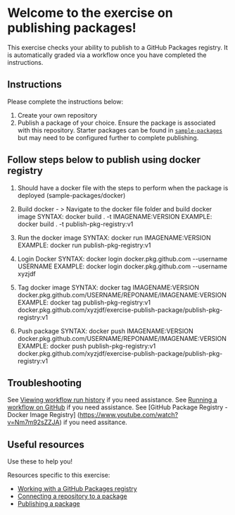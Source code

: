 # Welcome to the exercise on publishing packages!

This exercise checks your ability to publish to a GitHub Packages registry. It is automatically graded via a workflow once you have completed the instructions.

## Instructions

<!-- Specific instructions for your exercise -->

Please complete the instructions below:

1. Create your own repository
2. Publish a package of your choice. Ensure the package is associated with this repository. Starter packages can be found in [`sample-packages`](sample-packages/) but may need to be configured further to complete publishing.

<!-- Add your steps below starting with step 2 -->

## Follow steps below to publish using docker registry

1. Should have a docker file with the steps to perform when the package is deployed (sample-packages/docker)
2. Build docker - > Navigate to the docker file folder and build docker image
SYNTAX: docker build . -t IMAGENAME:VERSION
EXAMPLE: docker build . -t publish-pkg-registry:v1

3. Run the docker image
SYNTAX: docker run IMAGENAME:VERSION
EXAMPLE: docker run publish-pkg-registry:v1

4. Login Docker
SYNTAX: docker login docker.pkg.github.com --username USERNAME
EXAMPLE: docker login docker.pkg.github.com --username xyzjdf

5. Tag docker image
SYNTAX: docker tag IMAGENAME:VERSION docker.pkg.github.com/USERNAME/REPONAME/IMAGENAME:VERSION
EXAMPLE: docker tag publish-pkg-registry:v1 docker.pkg.github.com/xyzjdf/exercise-publish-package/publish-pkg-registry:v1

6. Push package 
SYNTAX: docker push IMAGENAME:VERSION docker.pkg.github.com/USERNAME/REPONAME/IMAGENAME:VERSION
EXAMPLE: docker push publish-pkg-registry:v1 docker.pkg.github.com/xyzjdf/exercise-publish-package/publish-pkg-registry:v1

## Troubleshooting

See [Viewing workflow run history](https://docs.github.com/en/actions/monitoring-and-troubleshooting-workflows/viewing-workflow-run-history) if you need assistance.
See [Running a workflow on GitHub](https://docs.github.com/en/actions/managing-workflow-runs/manually-running-a-workflow#running-a-workflow) if you need assistance.
See [GitHub Package Registry - Docker Image Registry] (https://www.youtube.com/watch?v=Nm7m92sZZJA) if you need assitance.

## Useful resources

Use these to help you!

Resources specific to this exercise:

<!-- - Add further resources for the learner -->

- [Working with a GitHub Packages registry](https://docs.github.com/en/packages/working-with-a-github-packages-registry)
- [Connecting a repository to a package](https://docs.github.com/en/packages/learn-github-packages/connecting-a-repository-to-a-package)
- [Publishing a package](https://docs.github.com/en/packages/learn-github-packages/publishing-a-package)

